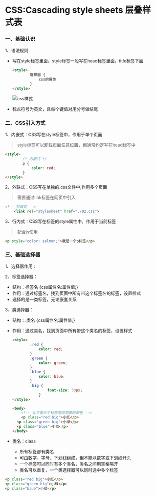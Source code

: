 <h1>CSS:Cascading style sheets 层叠样式表</h1>

<h3>一、基础认识</h3>

1、语法规则

- 写在style标签里面，style标签一般写在head标签里面，title标签下面

  ```html
  <style>
          选择器 {
              css的属性
          }
  </style>
  ```

  ![css样式](C:\Learning\WebLearning\CSS\css样式.png)

- 标点符号为英文，且每个键值对用分号做结尾

<h3>二、CSS引入方式</h3>

1、内嵌式：CSS写在style标签中，作用于单个页面

> style标签可以卸载页面任意位置，但通常约定写在head标签中

```html
<style>
        /* 内嵌式 */
        p {
            color: red;
        }
</style>
```

2、外联式：CSS写在单独的.css文件中,作用多个页面

> 需要通过link标签在网页中引入

```HTML
<!-- 外联式 -->
    <link rel="stylesheet" href="./02.css">
```

3、行内式：CSS写在标签的style属性中，作用于当前标签

> 配合js使用

```html
<p style="color: salmon;">我是一个p标签</p>
```

<h3>三、基础选择器</h3>

1、选择器作用：

2、标签选择器：

- 结构：标签名 {css属性名:属性值;}
- 作用：通过标签名，找到页面中所有带这个标签名的标签，设置样式
- 选择的是一类标签，无论嵌套关系

3、类选择器：

- 结构：.类名 {css属性名:属性值;}

- 作用：通过类名，找到页面中所有带这个类名的标签，设置样式

  ```html
  <style>
          .red {
              color: red;
          }
          .green {
              color: green;
          }
          .blue {
              color: blue;
          }
          .big {
                  font-size: 30px;
              }
  </style>
  
  <body>
      <!-- 让下面三个标签变成想要的颜色 -->
      <p class="red big">小红</p>
  	<p class="green big">小绿</p>
  	<p class="blue">小蓝</p>
  </body>
  ```

- 类名：class
  - 所有标签都有类名
  - 可由数字、字母、下划线组成，但不能以数字或下划线开头
  - 一个标签可以同时有多个类名，类名之间用空格隔开
  - 类名可以重复，一个类选择器可以同时选中多个标签

```html
<p class="red big">小红</p>
<p class="green big">小绿</p>
<p class="blue">小蓝</p>
```

